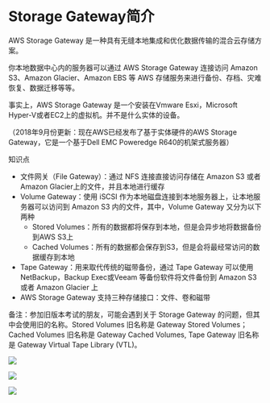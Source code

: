 # Storage Gateway简介
AWS Storage Gateway 是一种具有无缝本地集成和优化数据传输的混合云存储方案。

你本地数据中心内的服务器可以通过 AWS Storage Gateway 连接访问 Amazon S3、Amazon Glacier、Amazon EBS 等 AWS 存储服务来进行备份、存档、灾难恢复、数据迁移等等。

事实上，AWS Storage Gateway 是一个安装在Vmware Esxi，Microsoft Hyper-V或者EC2上的虚拟机。并不是什么实体的设备。

（2018年9月份更新：现在AWS已经发布了基于实体硬件的AWS Storage Gateway，它是一个基于Dell EMC Poweredge R640的机架式服务器）

知识点
- 文件网关（File Gateway）：通过 NFS 连接直接访问存储在 Amazon S3 或者 Amazon Glacier上的文件，并且本地进行缓存
- Volume Gateway：使用 iSCSI 作为本地磁盘连接到本地服务器上，让本地服务器可以访问到 Amazon S3 内的文件，其中，Volume Gateway 又分为以下两种
  - Stored Volumes：所有的数据都将保存到本地，但是会异步地将数据备份到AWS S3上
  - Cached Volumes：所有的数据都会保存到S3，但是会将最经常访问的数据缓存到本地
- Tape Gateway：用来取代传统的磁带备份，通过 Tape Gateway 可以使用NetBackup，Backup Exec或Veeam 等备份软件将文件备份到 Amazon S3 或者 Amazon Glacier 上
- AWS Storage Gateway 支持三种存储接口：文件、卷和磁带

备注：参加旧版本考试的朋友，可能会遇到关于 Storage Gateway 的问题，但其中会使用旧的名称。Stored Volumes 旧名称是 Gateway Stored Volumes；Cached Volumes 旧名称是 Gateway Cached Volumes, Tape Gateway 旧名称是 Gateway Virtual Tape Library (VTL)。


![](https://i.loli.net/2019/08/02/5d43ef544375942267.png)

![](https://i.loli.net/2019/08/02/5d43edc89750a72877.png)

![](https://i.loli.net/2019/06/16/5d0604fc49f9f96817.png)

